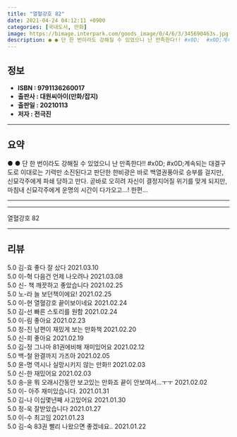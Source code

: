 ```yaml
---
title: "열혈강호 82"
date: 2021-04-24 04:12:11 +0900
categories: [국내도서, 만화]
image: https://bimage.interpark.com/goods_image/0/4/6/3/345690463s.jpg
description: ● ● 단 한 번이라도 강해질 수 있었으니 난 만족한다!! #x0D;  #x0D;계속되는 대결구도로 이대로는 기력만 소진된다고 판단한 한비광은 바로 백열권풍아로 승부를 걸지만, 신묘각주에게 파쇄 당하고 만다. 곧바로 오히려 자신이 결정지어질 위기를 맞게 되지만, 마침내 신묘각주에게
---
```


## **정보**

- **ISBN : 9791136260017**
- **출판사 : 대원씨아이(만화/잡지)**
- **출판일 : 20210113**
- **저자 : 전극진**

------



## **요약**

●  ●  단 한 번이라도 강해질 수 있었으니 난 만족한다!! #x0D;  #x0D;계속되는 대결구도로 이대로는 기력만 소진된다고 판단한 한비광은 바로 백열권풍아로 승부를 걸지만, 신묘각주에게 파쇄 당하고 만다. 곧바로 오히려 자신이 결정지어질 위기를 맞게 되지만, 마침내 신묘각주에게 운명의 시간이 다가오고…! 한편... 

------



------


열혈강호 82 

------


## **리뷰** 

5.0 김-효 좋다 잘 샀다 2021.03.10 <br/>5.0 이-혁 다음건 언제 나오려나 2021.03.08 <br/>5.0 신- 책 깨끗하고 좋았습니다 2021.02.25 <br/>5.0 노-라 늘 보던책이에요!  2021.02.25 <br/>5.0 이-현 열혈강호 끝이보이네요 2021.02.24 <br/>5.0 김-선 빠른 스토리를 원함 2021.02.24 <br/>5.0 이-림 좋아요  2021.02.23 <br/>5.0 정-진 남편이 재밌게 보는 만화책 2021.02.20 <br/>5.0 신-희 좋아요 2021.02.19 <br/>5.0 김-정 그나마 81권에비해 재미있어요 2021.02.12 <br/>5.0 백-철 완결까지 가즈아 2021.02.05 <br/>5.0 윤-명 역시나 실망시키지 않는 만화!! 2021.02.03 <br/>5.0 신-한 재밌어요 2021.02.03 <br/>5.0 송-윤 뭐 오래시간동안 보고있는 만화죠
끝이 안보여서...ㅜㅜ 2021.02.02 <br/>5.0 이- 아주 재미있습니다.  2021.01.31 <br/>5.0 김-나 이십몇년째 사고있어요 2021.01.30 <br/>5.0 정-욱 잘받았습니다 2021.01.27 <br/>5.0 이-수 최고임 2021.01.23 <br/>5.0 김-숙 83권 빨리 나왔으면 좋겠네요.. 2021.01.22 <br/>